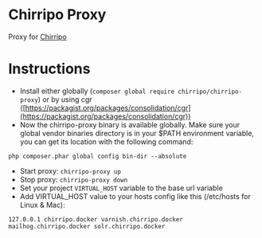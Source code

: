 Chirripo Proxy
==============

Proxy for [Chirripo](https://github.com/chirripo/chirripo)

# Instructions

- Install either globally (`composer global require chirripo/chirripo-proxy`) or by using cgr ([https://packagist.org/packages/consolidation/cgr](https://packagist.org/packages/consolidation/cgr))
- Now the chirripo-proxy binary is available globally. Make sure your global vendor binaries directory is in your $PATH environment variable, you can get its location with the following command:
```
php composer.phar global config bin-dir --absolute
```
- Start proxy: `chirripo-proxy up`
- Stop proxy: `chirripo-proxy down`
- Set your project `VIRTUAL_HOST` variable to the base url variable
- Add VIRTUAL_HOST value to your hosts config like this (/etc/hosts for Linux & Mac):

```
127.0.0.1 chirripo.docker varnish.chirripo.docker mailhog.chirripo.docker solr.chirripo.docker
```